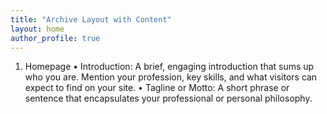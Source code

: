 ```yaml
---
title: "Archive Layout with Content"
layout: home
author_profile: true
---
```


1. Homepage
	•	Introduction: A brief, engaging introduction that sums up who you are. Mention your profession, key skills, and what visitors can expect to find on your site.
	•	Tagline or Motto: A short phrase or sentence that encapsulates your professional or personal philosophy.

